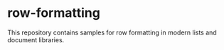 # row-formatting
This repository contains samples for row formatting in modern lists and document libraries.
